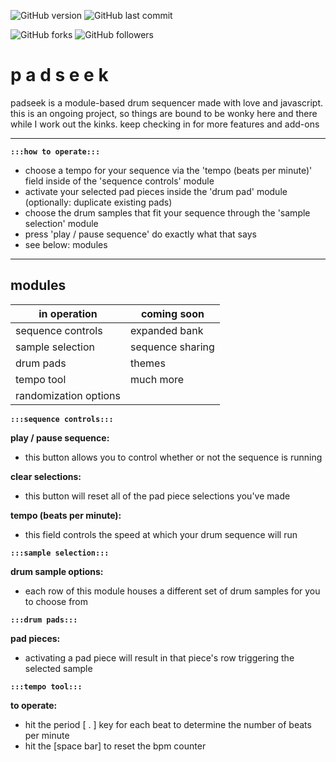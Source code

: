 
![GitHub version](https://img.shields.io/badge/version-alpha-red.svg) ![GitHub last commit](https://img.shields.io/github/last-commit/AaronChapman/padseek.svg)

![GitHub forks](https://img.shields.io/github/forks/AaronChapman/padseek.svg?style=social&label=Fork) ![GitHub followers](https://img.shields.io/github/followers/AaronChapman.svg?style=social&label=Follow)

# p a d s e e k

padseek is a module-based drum sequencer made with love and javascript. this is an ongoing project, so things are bound to be wonky here and there while I work out the kinks. keep checking in for more features and add-ons

---

**`:::how to operate:::`**

- choose a tempo for your sequence via the 'tempo (beats per minute)' field inside of the 'sequence controls' module
- activate your selected pad pieces inside the 'drum pad' module (optionally: duplicate existing pads)
- choose the drum samples that fit your sequence through the 'sample selection' module
- press 'play / pause sequence' do exactly what that says
- see below: modules

---

## modules

| in operation | coming soon |
| ------------ | ------------ |
| sequence controls | expanded bank |
| sample selection | sequence sharing |
| drum pads | themes |
| tempo tool | much more |
| randomization options |

**`:::sequence controls:::`**


**play / pause sequence:**
- this button allows you to control whether or not the sequence is running

**clear selections:**
- this button will reset all of the pad piece selections you've made

**tempo (beats per minute):**
- this field controls the speed at which your drum sequence will run


**`:::sample selection:::`**

**drum sample options:**
- each row of this module houses a different set of drum samples for you to choose from


**`:::drum pads:::`**

**pad pieces:**
- activating a pad piece will result in that piece's row triggering the selected sample


**`:::tempo tool:::`**

**to operate:**
- hit the period [ . ] key for each beat to determine the number of beats per minute
- hit the [space bar] to reset the bpm counter